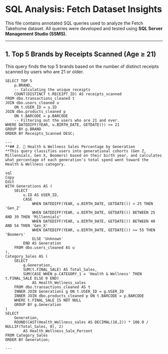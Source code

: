 # SQL Analysis: Fetch Dataset Insights

This file contains annotated SQL queries used to analyze the Fetch Takehome dataset. All queries were developed and tested using ****SQL Server Management Studio (SSMS).****

---

## 1. Top 5 Brands by Receipts Scanned (Age ≥ 21)
This query finds the top 5 brands based on the number of distinct receipts scanned by users who are 21 or older.

```
SELECT TOP 5
    p.BRAND,
	-- Calculating the unique receipts 
    COUNT(DISTINCT t.RECEIPT_ID) AS receipts_scanned
FROM dbo.transactions_cleaned t
JOIN dbo.users_cleaned u
    ON t.USER_ID = u.ID
JOIN dbo.products_cleaned p
    ON t.BARCODE = p.BARCODE
	-- Filtering out the users who are 21 and over. 
WHERE DATEDIFF(YEAR, u.BIRTH_DATE, GETDATE()) >= 21
GROUP BY p.BRAND
ORDER BY Receipts_Scanned DESC;

---
**## 2. 🧬 Health & Wellness Sales Percentage by Generation
**This query classifies users into generational cohorts (Gen Z, Millennials, Gen X, Boomers) based on their birth year, and calculates what percentage of each generation's total spend went toward the Health & Wellness category.

sql
Copy
Edit
WITH Generations AS (
    SELECT
        u.ID AS USER_ID,
        CASE
            WHEN DATEDIFF(YEAR, u.BIRTH_DATE, GETDATE()) < 25 THEN 'Gen_Z'
            WHEN DATEDIFF(YEAR, u.BIRTH_DATE, GETDATE()) BETWEEN 25 AND 39 THEN 'Millennials'
            WHEN DATEDIFF(YEAR, u.BIRTH_DATE, GETDATE()) BETWEEN 40 AND 54 THEN 'Gen_X'
            WHEN DATEDIFF(YEAR, u.BIRTH_DATE, GETDATE()) >= 55 THEN 'Boomers'
            ELSE 'Unknown'
        END AS Generation
    FROM dbo.users_cleaned AS u
),
Category_Sales AS (
    SELECT
        g.Generation,
        SUM(t.FINAL_SALE) AS Total_Sales,
        SUM(CASE WHEN p.CATEGORY_1 = 'Health & Wellness' THEN t.FINAL_SALE ELSE 0 END)
            AS Health_Wellness_sales
    FROM dbo.transactions_cleaned AS t
    INNER JOIN Generations g ON t.USER_ID = g.USER_ID
    INNER JOIN dbo.products_cleaned p ON t.BARCODE = p.BARCODE
    WHERE t.FINAL_SALE IS NOT NULL
    GROUP BY g.Generation
)
SELECT
    Generation,
    ROUND(CAST(Health_Wellness_sales AS DECIMAL(18,2)) * 100.0 / NULLIF(Total_Sales, 0), 2)
        AS Health_Wellness_Sale_Percent
FROM Category_Sales
ORDER BY Generation;

---
